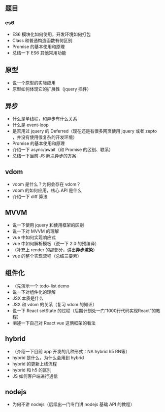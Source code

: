 ## 题目

### es6

- ES6 模块化如何使用，开发环境如何打包
- Class 和普通构造函数有何区别
- Promise 的基本使用和原理
- 总结一下 ES6 其他常用功能

## 原型

- 说一个原型的实际应用
- 原型如何体现它的扩展性（jquery 插件）

## 异步

- 什么是单线程，和异步有什么关系
- 什么是 event-loop
- 是否用过 jquery 的 Deferred（现在还是有很多网页使用 jquery 或者 zepto ，并没有使用很复杂的开发环境）
- Promise 的基本使用和原理
- 介绍一下 async/await（和 Promise 的区别、联系）
- 总结一下当前 JS 解决异步的方案

## vdom

- vdom 是什么？为何会存在 vdom？
- vdom 的如何应用，核心 API 是什么
- 介绍一下 diff 算法

## MVVM

- 说一下使用 jquery 和使用框架的区别
- 说一下对 MVVM 的理解
- vue 中如何实现响应式
- vue 中如何解析模板（说一下 2.0 的预编译）
- （补充上 render 的那部分，讲出**异步渲染**）
- vue 的整个实现流程（总结三要素）

## 组件化

- （先演示一个 todo-list demo
- 说一下对组件化的理解
- JSX 本质是什么
- JSX 和 vdom 的关系（复习 vdom 的知识）
- 说一下 React setState 的过程（后期计划处一门“1000行代码实现React”的教程）
- 阐述一下自己对 React vue 这俩框架的看法

## hybrid

- （介绍一下目前 app 开发的几种形式：NA hybrid h5 RN等）
- hybrid 是什么，为什么会用到 hybrid
- hybrid 的更新上线流程
- hybrid 和 h5 的区别
- JS 如何客户端进行通信

## nodejs

- 为何不讲 nodejs（后续出一门专门讲 nodejs 基础 API 的教程）
